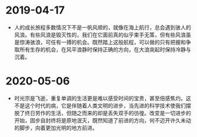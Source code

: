 # 2019-04-17

- 人的成长旅程多数情况下不是一帆风顺的，就像在海上航行，总会遇到骇人的风浪。有些风浪是毁灭性的，我们在它面前真的似乎束手无策，但有些风浪虽是惊涛骇浪，可任有一搏的机会。既然踏上这般航程，可以做的只有把握和争取所有生存的机会，在风平浪静时保持正确的方向，在大浪突起时保持冷静与沉着。

# 2020-05-06

- 时光宗是飞逝，重复单调的生活更是难以感受时间的宝贵，甚至倍感焦灼。这不是这个时代的病，它是伴随着人类文明的进步，当先进的科学技术使我们摆脱了终日劳作的生活，但随之而来的却是丢失双手的彷徨。改变是一切进步的开始，固步自封终将是原地泯灭，既然知道了前进的方向，何不迈开许久未动的脚步，向着更加光明的地方前进。

# 
